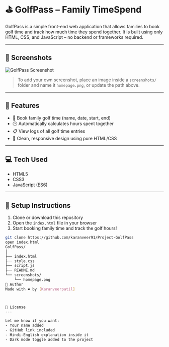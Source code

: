 # ⛳ GolfPass – Family TimeSpend

GolfPass is a simple front-end web application that allows families to book golf time and track how much time they spend together. It is built using only HTML, CSS, and JavaScript – no backend or frameworks required.

---

## 📸 Screenshots

![GolfPass Screenshot](screenshots/homepage.png)

> To add your own screenshot, place an image inside a `screenshots/` folder and name it `homepage.png`, or update the path above.

---

## 🚀 Features

- 📝 Book family golf time (name, date, start, end)
- 🕒 Automatically calculates hours spent together
- 📋 View logs of all golf time entries
- 🎨 Clean, responsive design using pure HTML/CSS

---

## 💻 Tech Used

- HTML5
- CSS3
- JavaScript (ES6)

---

## 🔧 Setup Instructions

1. Clone or download this repository
2. Open the `index.html` file in your browser
3. Start booking family time and track the golf hours!

```bash
git clone https://github.com/karanveer91/Project-GolfPass
open index.html
GolfPass/
│
├── index.html
├── style.css
├── script.js
├── README.md
└── screenshots/
    └── homepage.png
🙌 Author
Made with ❤️ by [Karanveerpatil]



📄 License
---

Let me know if you want:
- Your name added
- GitHub link included
- Hindi-English explanation inside it
- Dark mode toggle added to the project




